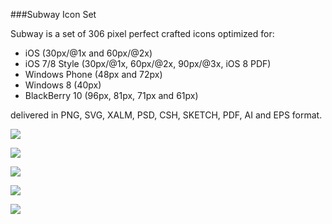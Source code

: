 ###Subway Icon Set

Subway is a set of 306 pixel perfect crafted icons optimized for:

- iOS (30px/@1x and 60px/@2x)
- iOS 7/8 Style (30px/@1x, 60px/@2x, 90px/@3x, iOS 8 PDF)
- Windows Phone (48px and 72px)
- Windows 8 (40px)
- BlackBerry 10 (96px, 81px, 71px and 61px)

delivered in PNG, SVG, XALM, PSD, CSH, SKETCH, PDF, AI and EPS format.

![](http://subway.pixle.pl/images/subway00.jpg)

![](http://subway.pixle.pl/images/subway01.png)

![](http://subway.pixle.pl/images/subway02.png)

![](http://subway.pixle.pl/images/subway03.jpg)

![](http://subway.pixle.pl/images/subway04.jpg)
